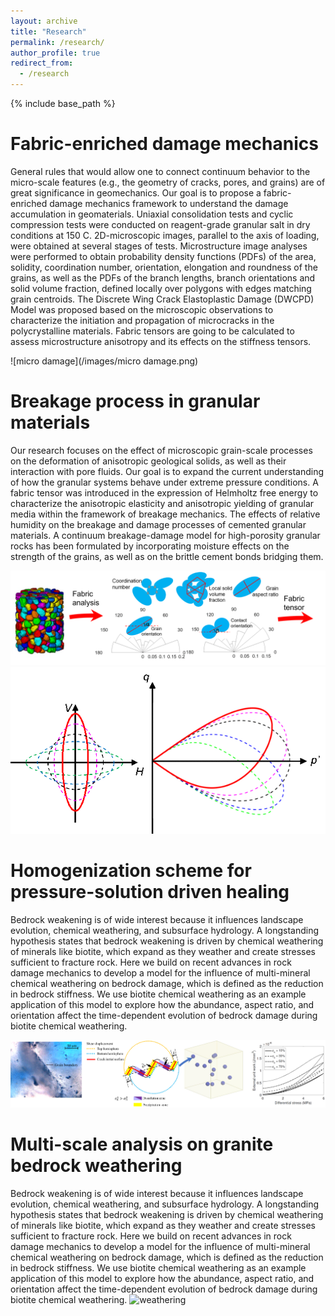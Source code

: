 ```yaml
---
layout: archive
title: "Research"
permalink: /research/
author_profile: true
redirect_from:
  - /research
---
```


{% include base_path %}

Fabric-enriched damage mechanics
======
General rules that would allow one to connect continuum behavior to the micro-scale features (e.g., the geometry of cracks, pores, and grains) are of great significance in geomechanics. Our goal is to propose a fabric-enriched damage mechanics framework to understand the damage accumulation in geomaterials. Uniaxial consolidation tests and cyclic compression tests were conducted on reagent-grade granular salt in dry conditions at 150 C. 2D-microscopic images, parallel to the axis of loading, were obtained at several stages of tests. Microstructure image analyses were performed to obtain probability density functions (PDFs) of the area, solidity, coordination number, orientation, elongation and roundness of the grains, as well as the PDFs of the branch lengths, branch orientations and solid volume fraction, defined locally over polygons with edges matching grain centroids. The Discrete Wing Crack Elastoplastic Damage (DWCPD) Model was proposed based on the microscopic observations to characterize the initiation and propagation of microcracks in the polycrystalline materials. Fabric tensors are going to be calculated to assess microstructure anisotropy and its effects on the stiffness tensors.

![micro damage](/images/micro damage.png)

Breakage process in granular materials
======
Our research focuses on the effect of microscopic grain-scale processes on the deformation of anisotropic geological solids, as well as their interaction with pore fluids. Our goal is to expand the current understanding of how the granular systems behave under extreme pressure conditions. A fabric tensor was introduced in the expression of Helmholtz free energy to characterize the anisotropic elasticity and anisotropic yielding of granular media within the framework of breakage mechanics. The effects of relative humidity on the breakage and damage processes of cemented granular materials. A continuum breakage-damage model for high-porosity granular rocks has been formulated by incorporating moisture effects on the strength of the grains, as well as on the brittle cement bonds bridging them.

![breakage](/images/breakage.png)  ![gif](/images/gif.gif)

Homogenization scheme for pressure-solution driven healing
======
Bedrock weakening is of wide interest because it influences landscape evolution, chemical weathering, and subsurface hydrology. A longstanding hypothesis states that bedrock weakening is driven by chemical weathering of minerals like biotite, which expand as they weather and create stresses sufficient to fracture rock. Here we build on recent advances in rock damage mechanics to develop a model for the influence of multi-mineral chemical weathering on bedrock damage, which is defined as the reduction in bedrock stiffness. We use biotite chemical weathering as an example application of this model to explore how the abundance, aspect ratio, and orientation affect the time-dependent evolution of bedrock damage during biotite chemical weathering.

![healing](/images/healing.png)

Multi-scale analysis on granite bedrock weathering
======
Bedrock weakening is of wide interest because it influences landscape evolution, chemical weathering, and subsurface hydrology. A longstanding hypothesis states that bedrock weakening is driven by chemical weathering of minerals like biotite, which expand as they weather and create stresses sufficient to fracture rock. Here we build on recent advances in rock damage mechanics to develop a model for the influence of multi-mineral chemical weathering on bedrock damage, which is defined as the reduction in bedrock stiffness. We use biotite chemical weathering as an example application of this model to explore how the abundance, aspect ratio, and orientation affect the time-dependent evolution of bedrock damage during biotite chemical weathering.
![weathering](/images/weathering.png)
